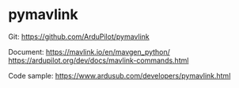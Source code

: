 # pymavlink

Git:
https://github.com/ArduPilot/pymavlink

Document:
https://mavlink.io/en/mavgen_python/
https://ardupilot.org/dev/docs/mavlink-commands.html

Code sample:
https://www.ardusub.com/developers/pymavlink.html
